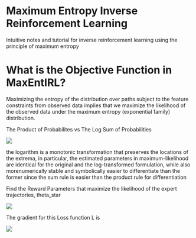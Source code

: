 # Maximum Entropy Inverse Reinforcement Learning

Intuitive notes and tutorial for inverse reinforcement learning using the principle of maximum entropy

# What is the Objective Function in MaxEntIRL?

Maximizing the entropy of the distribution over paths subject to the feature constraints from observed data implies that we maximize the likelihood of the observed data under the maximum entropy (exponential family) distribution.

The Product of Probabilites vs The Log Sum of Probabilities

<img src="https://render.githubusercontent.com/render/math?math=\log \left(\prod_i P(x_i)\right) = \sum_i \log \left( P(x_i)\right)">


the logarithm is a monotonic transformation that preserves the locations of the extrema, in particular, the estimated parameters in maximum-likelihood are identical for the original and the log-transformed formulation, while also morenumerically stable and symbolically easier to differentiate than the former since the sum rule is easier than the product rule for differentiation

Find the Reward Parameters that maximize the likelihood of the expert trajectories, theta_star

<img src="https://render.githubusercontent.com/render/math?math=
\theta^{*} = \underset{\theta}{\arg\max} \underset{demonstrations}\prod[P(trajectories|\theta)] = \underset{\theta}{\arg\max} \underset{demonstrations}\sum log[P(trajectories|\theta)] = \underset{\theta}{\arg\max} L(\theta)
">

The gradient for this Loss function L is

<img src="https://render.githubusercontent.com/render/math?math=
\nabla L(\theta) = f_{expert} - \underset{trajectories}\sum P(trajectory|\theta)f_{learner}
= f_{expert} - \underset{states}\sum D_{s} f_{s}
">
